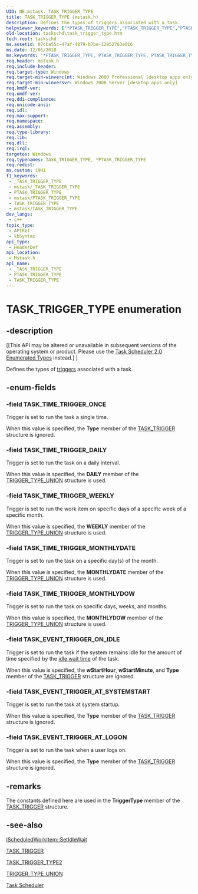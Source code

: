 ```yaml
---
UID: NE:mstask._TASK_TRIGGER_TYPE
title: TASK_TRIGGER_TYPE (mstask.h)
description: Defines the types of triggers associated with a task.
helpviewer_keywords: ["*PTASK_TRIGGER_TYPE","PTASK_TRIGGER_TYPE","PTASK_TRIGGER_TYPE enumeration pointer [Task Scheduler]","TASK_EVENT_TRIGGER_AT_LOGON","TASK_EVENT_TRIGGER_AT_SYSTEMSTART","TASK_EVENT_TRIGGER_ON_IDLE","TASK_TIME_TRIGGER_DAILY","TASK_TIME_TRIGGER_MONTHLYDATE","TASK_TIME_TRIGGER_MONTHLYDOW","TASK_TIME_TRIGGER_ONCE","TASK_TIME_TRIGGER_WEEKLY","TASK_TRIGGER_TYPE","TASK_TRIGGER_TYPE enumeration [Task Scheduler]","_msb_task_trigger_type","mstask/PTASK_TRIGGER_TYPE","mstask/TASK_EVENT_TRIGGER_AT_LOGON","mstask/TASK_EVENT_TRIGGER_AT_SYSTEMSTART","mstask/TASK_EVENT_TRIGGER_ON_IDLE","mstask/TASK_TIME_TRIGGER_DAILY","mstask/TASK_TIME_TRIGGER_MONTHLYDATE","mstask/TASK_TIME_TRIGGER_MONTHLYDOW","mstask/TASK_TIME_TRIGGER_ONCE","mstask/TASK_TIME_TRIGGER_WEEKLY","mstask/TASK_TRIGGER_TYPE","taskschd.task_trigger_type"]
old-location: taskschd\task_trigger_type.htm
tech.root: taskschd
ms.assetid: 07cba55c-47af-4879-b7be-12952763e016
ms.date: 12/05/2018
ms.keywords: '*PTASK_TRIGGER_TYPE, PTASK_TRIGGER_TYPE, PTASK_TRIGGER_TYPE enumeration pointer [Task Scheduler], TASK_EVENT_TRIGGER_AT_LOGON, TASK_EVENT_TRIGGER_AT_SYSTEMSTART, TASK_EVENT_TRIGGER_ON_IDLE, TASK_TIME_TRIGGER_DAILY, TASK_TIME_TRIGGER_MONTHLYDATE, TASK_TIME_TRIGGER_MONTHLYDOW, TASK_TIME_TRIGGER_ONCE, TASK_TIME_TRIGGER_WEEKLY, TASK_TRIGGER_TYPE, TASK_TRIGGER_TYPE enumeration [Task Scheduler], _msb_task_trigger_type, mstask/PTASK_TRIGGER_TYPE, mstask/TASK_EVENT_TRIGGER_AT_LOGON, mstask/TASK_EVENT_TRIGGER_AT_SYSTEMSTART, mstask/TASK_EVENT_TRIGGER_ON_IDLE, mstask/TASK_TIME_TRIGGER_DAILY, mstask/TASK_TIME_TRIGGER_MONTHLYDATE, mstask/TASK_TIME_TRIGGER_MONTHLYDOW, mstask/TASK_TIME_TRIGGER_ONCE, mstask/TASK_TIME_TRIGGER_WEEKLY, mstask/TASK_TRIGGER_TYPE, taskschd.task_trigger_type'
req.header: mstask.h
req.include-header: 
req.target-type: Windows
req.target-min-winverclnt: Windows 2000 Professional [desktop apps only]
req.target-min-winversvr: Windows 2000 Server [desktop apps only]
req.kmdf-ver: 
req.umdf-ver: 
req.ddi-compliance: 
req.unicode-ansi: 
req.idl: 
req.max-support: 
req.namespace: 
req.assembly: 
req.type-library: 
req.lib: 
req.dll: 
req.irql: 
targetos: Windows
req.typenames: TASK_TRIGGER_TYPE, *PTASK_TRIGGER_TYPE
req.redist: 
ms.custom: 19H1
f1_keywords:
 - _TASK_TRIGGER_TYPE
 - mstask/_TASK_TRIGGER_TYPE
 - PTASK_TRIGGER_TYPE
 - mstask/PTASK_TRIGGER_TYPE
 - TASK_TRIGGER_TYPE
 - mstask/TASK_TRIGGER_TYPE
dev_langs:
 - c++
topic_type:
 - APIRef
 - kbSyntax
api_type:
 - HeaderDef
api_location:
 - Mstask.h
api_name:
 - _TASK_TRIGGER_TYPE
 - PTASK_TRIGGER_TYPE
 - TASK_TRIGGER_TYPE
---
```


# TASK_TRIGGER_TYPE enumeration


## -description

<p class="CCE_Message">[[This API may be altered or unavailable in subsequent versions of the operating system or product. Please use the  <a href="/windows/desktop/TaskSchd/task-scheduler-2-0-enumerated-types">Task Scheduler 2.0 Enumerated Types</a> instead.] ]

Defines the types of <a href="/windows/desktop/TaskSchd/t">triggers</a> associated with a task.

## -enum-fields

### -field TASK_TIME_TRIGGER_ONCE

Trigger is set to run the task a single time. 




When this value is specified, the <b>Type</b> member of the 
<a href="/windows/desktop/api/mstask/ns-mstask-task_trigger">TASK_TRIGGER</a> structure is ignored.

### -field TASK_TIME_TRIGGER_DAILY

Trigger is set to run the task on a daily interval. 




When this value is specified, the 
<b>DAILY</b> member of the 
<a href="/windows/desktop/api/mstask/ns-mstask-trigger_type_union">TRIGGER_TYPE_UNION</a> structure is used.

### -field TASK_TIME_TRIGGER_WEEKLY

Trigger is set to run the work item on specific days of a specific week of a specific month. 




When this value is specified, the 
<b>WEEKLY</b> member of the 
<a href="/windows/desktop/api/mstask/ns-mstask-trigger_type_union">TRIGGER_TYPE_UNION</a> structure is used.

### -field TASK_TIME_TRIGGER_MONTHLYDATE

Trigger is set to run the task on a specific day(s) of the month. 




When this value is specified, the 
<b>MONTHLYDATE</b> member of the 
<a href="/windows/desktop/api/mstask/ns-mstask-trigger_type_union">TRIGGER_TYPE_UNION</a> structure is used.

### -field TASK_TIME_TRIGGER_MONTHLYDOW

Trigger is set to run the task on specific days, weeks, and months. 




When this value is specified, the 
<b>MONTHLYDOW</b> member of the 
<a href="/windows/desktop/api/mstask/ns-mstask-trigger_type_union">TRIGGER_TYPE_UNION</a> structure is used.

### -field TASK_EVENT_TRIGGER_ON_IDLE

Trigger is set to run the task if the system remains idle for the amount of time specified by the <a href="/windows/desktop/TaskSchd/i">idle wait time</a> of the task. 




When this value is specified, the <b>wStartHour</b>, <b>wStartMinute</b>, and <b>Type</b> member of the 
<a href="/windows/desktop/api/mstask/ns-mstask-task_trigger">TASK_TRIGGER</a> structure are ignored.

### -field TASK_EVENT_TRIGGER_AT_SYSTEMSTART

Trigger is set to run the task at system startup. 




When this value is specified, the <b>Type</b> member of the 
<a href="/windows/desktop/api/mstask/ns-mstask-task_trigger">TASK_TRIGGER</a> structure is ignored.

### -field TASK_EVENT_TRIGGER_AT_LOGON

Trigger is set to run the task when a user logs on. 




When this value is specified, the <b>Type</b> member of the 
<a href="/windows/desktop/api/mstask/ns-mstask-task_trigger">TASK_TRIGGER</a> structure is ignored.

## -remarks

The constants defined here are used in the <b>TriggerType</b> member of the 
<a href="/windows/desktop/api/mstask/ns-mstask-task_trigger">TASK_TRIGGER</a> structure.

## -see-also

<a href="/windows/desktop/api/mstask/nf-mstask-ischeduledworkitem-setidlewait">IScheduledWorkItem::SetIdleWait</a>



<a href="/windows/desktop/api/mstask/ns-mstask-task_trigger">TASK_TRIGGER</a>



<a href="/windows/desktop/api/taskschd/ne-taskschd-task_trigger_type2">TASK_TRIGGER_TYPE2</a>



<a href="/windows/desktop/api/mstask/ns-mstask-trigger_type_union">TRIGGER_TYPE_UNION</a>



<a href="/windows/desktop/TaskSchd/task-scheduler-start-page">Task Scheduler</a>

